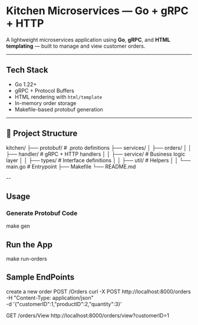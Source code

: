 # Kitchen Microservices — Go + gRPC + HTTP

A lightweight microservices application using **Go**, **gRPC**, and **HTML templating** — built to manage and view customer orders.

---

## Tech Stack

-  Go 1.22+
-  gRPC + Protocol Buffers
-  HTML rendering with `html/template`
-  In-memory order storage
-  Makefile-based protobuf generation

---

## 📁 Project Structure
kitchen/
├── protobuf/ # .proto definitions
├── services/
│ ├── orders/
│ │ ├── handler/ # gRPC + HTTP handlers
│ │ ├── service/ # Business logic layer
│ │ ├── types/ # Interface definitions
│ │ ├── util/ # Helpers
│ │ └── main.go # Entrypoint
├── Makefile
└── README.md

--

## Usage

### Generate Protobuf Code
make gen

## Run the App
make run-orders

## Sample EndPoints
create a new order
POST /Orders
curl -X POST http://localhost:8000/orders \
  -H "Content-Type: application/json" \
  -d '{"customerID":1,"productID":2,"quantity":3}'

  GET /orders/View
  http://localhost:8000/orders/view?customerID=1
